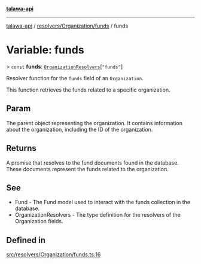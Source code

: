 [**talawa-api**](../../../../README.md)

***

[talawa-api](../../../../modules.md) / [resolvers/Organization/funds](../README.md) / funds

# Variable: funds

\> `const` **funds**: [`OrganizationResolvers`](../../../../types/generatedGraphQLTypes/type-aliases/OrganizationResolvers.md)\[`"funds"`\]

Resolver function for the `funds` field of an `Organization`.

This function retrieves the funds related to a specific organization.

## Param

The parent object representing the organization. It contains information about the organization, including the ID of the organization.

## Returns

A promise that resolves to the fund documents found in the database. These documents represent the funds related to the organization.

## See

 - Fund - The Fund model used to interact with the funds collection in the database.
 - OrganizationResolvers - The type definition for the resolvers of the Organization fields.

## Defined in

[src/resolvers/Organization/funds.ts:16](https://github.com/PalisadoesFoundation/talawa-api/blob/832d310bae30bd8cb45fb1b44f62dd776dccc52f/src/resolvers/Organization/funds.ts#L16)
